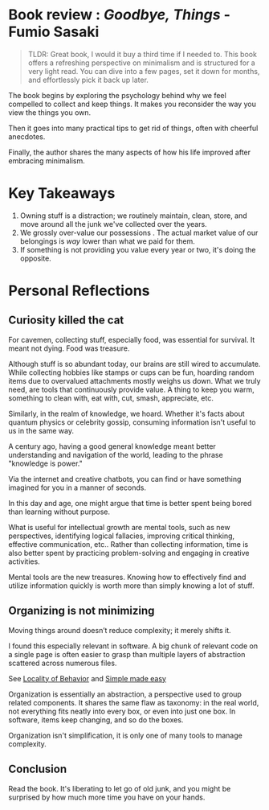 <!-- md.1
published @2025-02-23
updated @2025-02-23
minimalism
review/books
—-->

# Book review : _Goodbye, Things_ - Fumio Sasaki

> TLDR: Great book, I would it buy a third time if I needed to. 
This book offers a refreshing perspective on minimalism and is structured for a very light read.
You can dive into a few pages, set it down for months, and effortlessly pick it back up later.

The book begins by exploring the psychology behind why we feel compelled to collect and keep things. It makes you reconsider the way you view the things you own.

Then it goes into many practical tips to get rid of things, often with cheerful anecdotes.

Finally, the author shares the many aspects of how his life improved after embracing minimalism.

# Key Takeaways

1. Owning stuff is a distraction; we routinely maintain, clean, store, and move around all the junk we've collected over the years.
2. We grossly over-value our possessions . The actual market value of our belongings is _way_ lower than what we paid for them.
3. If something is not providing you value every year or two, it's doing the opposite.

# Personal Reflections

## Curiosity killed the cat

For cavemen, collecting stuff, especially food, was essential for survival. It meant not dying. Food was treasure.

Although stuff is so abundant today, our brains are still wired to accumulate. While collecting hobbies like stamps or cups can be fun, hoarding random items due to overvalued attachments mostly weighs us down.
What we truly need, are tools that continuously provide value. A thing to keep you warm, something to clean with, eat with, cut, smash, appreciate, etc.

Similarly, in the realm of knowledge, we hoard. Whether it's facts about quantum physics or celebrity gossip, consuming information isn't useful to us in the same way.

A century ago, having a good general knowledge meant better understanding and navigation of the world, leading to the phrase "knowledge is power." 

Via the internet and creative chatbots, you can find or have something imagined for you in a manner of seconds.

In this day and age, one might argue that time is better spent being bored than learning without purpose.

What is useful for intellectual growth are mental tools, such as new perspectives, identifying logical fallacies, improving critical thinking, effective communication, etc.. Rather than collecting information, time is also better spent by practicing problem-solving and engaging in creative activities.

Mental tools are the new treasures. Knowing how to effectively find and utilize information quickly is worth more than simply knowing a lot of stuff.

## Organizing is not minimizing

Moving things around doesn’t reduce complexity; it merely shifts it.

I found this especially relevant in software. A big chunk of relevant code on a single page is often easier to grasp than multiple layers of abstraction scattered across numerous files.

See [Locality of Behavior](https://htmx.org/essays/locality-of-behaviour/)
and [Simple made easy](https://github.com/matthiasn/talk-transcripts/blob/master/Hickey_Rich/SimpleMadeEasy.md)

Organization is essentially an abstraction, a perspective used to group related components. It shares the same flaw as taxonomy: in the real world, not everything fits neatly into every box, or even into just one box. In software, items keep changing, and so do the boxes.

Organization isn't simplification, it is only one of many tools to manage complexity.

## Conclusion

Read the book. It's liberating to let go of old junk, and you might be surprised by how much more time you have on your hands.
